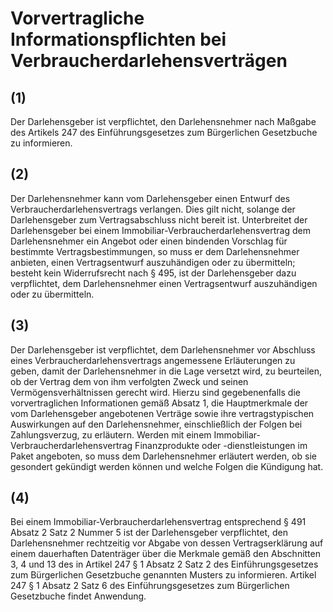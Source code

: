 # Vorvertragliche Informationspflichten bei Verbraucherdarlehensverträgen



## (1)

 Der Darlehensgeber ist verpflichtet, den Darlehensnehmer nach Maßgabe des Artikels 247 des Einführungsgesetzes zum Bürgerlichen Gesetzbuche zu informieren.

## (2)

 Der Darlehensnehmer kann vom Darlehensgeber einen Entwurf des Verbraucherdarlehensvertrags verlangen. Dies gilt nicht, solange der Darlehensgeber zum Vertragsabschluss nicht bereit ist. Unterbreitet der Darlehensgeber bei einem Immobiliar-Verbraucherdarlehensvertrag dem Darlehensnehmer ein Angebot oder einen bindenden Vorschlag für bestimmte Vertragsbestimmungen, so muss er dem Darlehensnehmer anbieten, einen Vertragsentwurf auszuhändigen oder zu übermitteln; besteht kein Widerrufsrecht nach § 495, ist der Darlehensgeber dazu verpflichtet, dem Darlehensnehmer einen Vertragsentwurf auszuhändigen oder zu übermitteln.

## (3)

 Der Darlehensgeber ist verpflichtet, dem Darlehensnehmer vor Abschluss eines Verbraucherdarlehensvertrags angemessene Erläuterungen zu geben, damit der Darlehensnehmer in die Lage versetzt wird, zu beurteilen, ob der Vertrag dem von ihm verfolgten Zweck und seinen Vermögensverhältnissen gerecht wird. Hierzu sind gegebenenfalls die vorvertraglichen Informationen gemäß Absatz 1, die Hauptmerkmale der vom Darlehensgeber angebotenen Verträge sowie ihre vertragstypischen Auswirkungen auf den Darlehensnehmer, einschließlich der Folgen bei Zahlungsverzug, zu erläutern. Werden mit einem Immobiliar-Verbraucherdarlehensvertrag Finanzprodukte oder -dienstleistungen im Paket angeboten, so muss dem Darlehensnehmer erläutert werden, ob sie gesondert gekündigt werden können und welche Folgen die Kündigung hat.

## (4)

 Bei einem Immobiliar-Verbraucherdarlehensvertrag entsprechend § 491 Absatz 2 Satz 2 Nummer 5 ist der Darlehensgeber verpflichtet, den Darlehensnehmer rechtzeitig vor Abgabe von dessen Vertragserklärung auf einem dauerhaften Datenträger über die Merkmale gemäß den Abschnitten 3, 4 und 13 des in Artikel 247 § 1 Absatz 2 Satz 2 des Einführungsgesetzes zum Bürgerlichen Gesetzbuche genannten Musters zu informieren. Artikel 247 § 1 Absatz 2 Satz 6 des Einführungsgesetzes zum Bürgerlichen Gesetzbuche findet Anwendung. 

